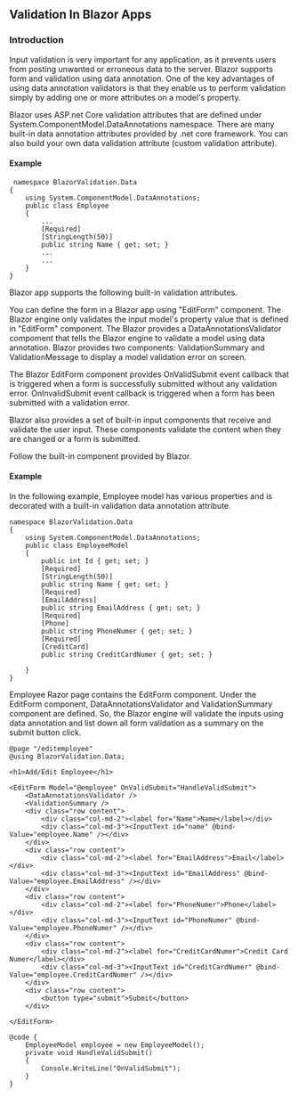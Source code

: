 ## Validation In Blazor Apps

### Introduction 
Input validation is very important for any application, as it prevents users from posting unwanted or erroneous data to the server. Blazor supports form and validation using data annotation. One of the key advantages of using data annotation validators is that they enable us to perform validation simply by adding one or more attributes on a model's property.
 
Blazor uses ASP.net Core validation attributes that are defined under System.ComponentModel.DataAnnotations namespace. There are many built-in data annotation attributes provided by .net core framework. You can also build your own data validation attribute (custom validation attribute).

#### Example

```
 namespace BlazorValidation.Data  
{  
    using System.ComponentModel.DataAnnotations;  
    public class Employee  
    {  
        ...  
        [Required]  
        [StringLength(50)]  
        public string Name { get; set; }  
        ...  
        ...  
    }  
}
```
Blazor app supports the following built-in validation attributes.

You can define the form in a Blazor app using "EditForm" component. The Blazor engine only validates the input model's property value that is defined in "EditForm" component. The Blazor provides a DataAnnotationsValidator compoment that tells the Blazor engine to validate a model using data annotation. Blazor provides two components: ValidationSummary and ValidationMessage to display a model validation error on screen.
 
The Blazor EditForm component provides OnValidSubmit event callback that is triggered when a form is successfully submitted without any validation error. OnInvalidSubmit event callback is triggered when a form has been submitted with a validation error.
 
Blazor also provides a set of built-in input components that receive and validate the user input. These components validate the content when they are changed or a form is submitted.
 
Follow the built-in component provided by Blazor.

#### Example

In the following example, Employee model has various properties and is decorated with a built-in validation data annotation attribute. 

```
namespace BlazorValidation.Data  
{  
    using System.ComponentModel.DataAnnotations;  
    public class EmployeeModel  
    {  
        public int Id { get; set; }  
        [Required]  
        [StringLength(50)]  
        public string Name { get; set; }  
        [Required]  
        [EmailAddress]  
        public string EmailAddress { get; set; }  
        [Required]  
        [Phone]  
        public string PhoneNumer { get; set; }  
        [Required]  
        [CreditCard]  
        public string CreditCardNumer { get; set; }  
  
    }  
}
```

Employee Razor page contains the EditForm component. Under the EditForm component, DataAnnotationsValidator and ValidationSummary component are defined. So, the Blazor engine will validate the inputs using data annotation and list down all form validation as a summary on the submit button click.

```
@page "/editemployee"  
@using BlazorValidation.Data;  
  
<h1>Add/Edit Employee</h1>  
  
<EditForm Model="@employee" OnValidSubmit="HandleValidSubmit">  
    <DataAnnotationsValidator />  
    <ValidationSummary />  
    <div class="row content">  
        <div class="col-md-2"><label for="Name">Name</label></div>  
        <div class="col-md-3"><InputText id="name" @bind-Value="employee.Name" /></div>  
    </div>  
    <div class="row content">  
        <div class="col-md-2"><label for="EmailAddress">Email</label></div>  
        <div class="col-md-3"><InputText id="EmailAddress" @bind-Value="employee.EmailAddress" /></div>  
    </div>  
    <div class="row content">  
        <div class="col-md-2"><label for="PhoneNumer">Phone</label></div>  
        <div class="col-md-3"><InputText id="PhoneNumer" @bind-Value="employee.PhoneNumer" /></div>  
    </div>  
    <div class="row content">  
        <div class="col-md-2"><label for="CreditCardNumer">Credit Card Numer</label></div>  
        <div class="col-md-3"><InputText id="CreditCardNumer" @bind-Value="employee.CreditCardNumer" /></div>  
    </div>  
    <div class="row content">  
        <button type="submit">Submit</button>  
    </div>  
  
</EditForm>  
  
@code {  
    EmployeeModel employee = new EmployeeModel();     
    private void HandleValidSubmit()  
    {  
        Console.WriteLine("OnValidSubmit");  
    }  
} 
```
